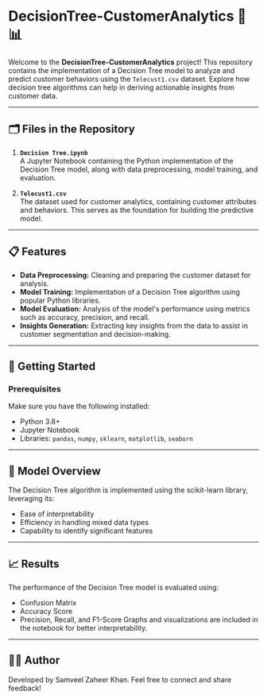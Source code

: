 # DecisionTree-CustomerAnalytics 🌳📊

Welcome to the **DecisionTree-CustomerAnalytics** project! This repository contains the implementation of a Decision Tree model to analyze and predict customer behaviors using the `Telecust1.csv` dataset. Explore how decision tree algorithms can help in deriving actionable insights from customer data.

---

## 🗂️ Files in the Repository

1. **`Decision Tree.ipynb`**  
   A Jupyter Notebook containing the Python implementation of the Decision Tree model, along with data preprocessing, model training, and evaluation.

2. **`Telecust1.csv`**  
   The dataset used for customer analytics, containing customer attributes and behaviors. This serves as the foundation for building the predictive model.

---

## 📋 Features

- **Data Preprocessing:** Cleaning and preparing the customer dataset for analysis.
- **Model Training:** Implementation of a Decision Tree algorithm using popular Python libraries.
- **Model Evaluation:** Analysis of the model's performance using metrics such as accuracy, precision, and recall.
- **Insights Generation:** Extracting key insights from the data to assist in customer segmentation and decision-making.

---

## 🚀 Getting Started

### Prerequisites
Make sure you have the following installed:
- Python 3.8+
- Jupyter Notebook
- Libraries: `pandas`, `numpy`, `sklearn`, `matplotlib`, `seaborn`

---

## 🧠 Model Overview
The Decision Tree algorithm is implemented using the scikit-learn library, leveraging its:

- Ease of interpretability
- Efficiency in handling mixed data types
- Capability to identify significant features

---

## 📈 Results
The performance of the Decision Tree model is evaluated using:

- Confusion Matrix
- Accuracy Score
- Precision, Recall, and F1-Score
Graphs and visualizations are included in the notebook for better interpretability.

---

## 👨‍💻 Author
Developed by Samveel Zaheer Khan. Feel free to connect and share feedback!
